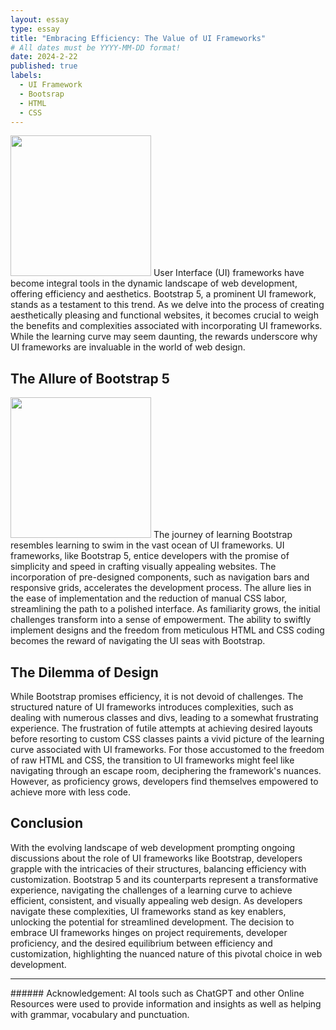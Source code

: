 ```yaml
---
layout: essay
type: essay
title: "Embracing Efficiency: The Value of UI Frameworks"
# All dates must be YYYY-MM-DD format!
date: 2024-2-22
published: true
labels:
  - UI Framework
  - Bootsrap
  - HTML
  - CSS
---
```

<img width="225px" 
     class="rounded float-start pe-4" 
     src="https://cdna.artstation.com/p/assets/images/images/019/010/986/large/joshua-prakash-office-desk.jpg?1561619626" >
User Interface (UI) frameworks have become integral tools in the dynamic landscape of web development, offering efficiency and aesthetics. Bootstrap 5, a prominent UI framework, stands as a testament to this trend. As we delve into the process of creating aesthetically pleasing and functional websites, it becomes crucial to weigh the benefits and complexities associated with incorporating UI frameworks. While the learning curve may seem daunting, the rewards underscore why UI frameworks are invaluable in the world of web design.

## The Allure of Bootstrap 5
<img width="225px" 
     class="rounded float-start pe-4" 
     src="https://htmlburger.com/blog/wp-content/uploads/2021/02/lets-talk-about-bootstrap.png" >
The journey of learning Bootstrap resembles learning to swim in the vast ocean of UI frameworks. UI frameworks, like Bootstrap 5, entice developers with the promise of simplicity and speed in crafting visually appealing websites. The incorporation of pre-designed components, such as navigation bars and responsive grids, accelerates the development process. The allure lies in the ease of implementation and the reduction of manual CSS labor, streamlining the path to a polished interface. As familiarity grows, the initial challenges transform into a sense of empowerment. The ability to swiftly implement designs and the freedom from meticulous HTML and CSS coding becomes the reward of navigating the UI seas with Bootstrap.

## The Dilemma of Design
While Bootstrap promises efficiency, it is not devoid of challenges. The structured nature of UI frameworks introduces complexities, such as dealing with numerous classes and divs, leading to a somewhat frustrating experience. The frustration of futile attempts at achieving desired layouts before resorting to custom CSS classes paints a vivid picture of the learning curve associated with UI frameworks. For those accustomed to the freedom of raw HTML and CSS, the transition to UI frameworks might feel like navigating through an escape room, deciphering the framework's nuances. However, as proficiency grows, developers find themselves empowered to achieve more with less code.

## Conclusion
With the evolving landscape of web development prompting ongoing discussions about the role of UI frameworks like Bootstrap, developers grapple with the intricacies of their structures, balancing efficiency with customization. Bootstrap 5 and its counterparts represent a transformative experience, navigating the challenges of a learning curve to achieve efficient, consistent, and visually appealing web design. As developers navigate these complexities, UI frameworks stand as key enablers, unlocking the potential for streamlined development. The decision to embrace UI frameworks hinges on project requirements, developer proficiency, and the desired equilibrium between efficiency and customization, highlighting the nuanced nature of this pivotal choice in web development.

<hr>
###### Acknowledgement: AI tools such as ChatGPT and other Online Resources were used to provide information and insights as well as helping with grammar, vocabulary and punctuation.
